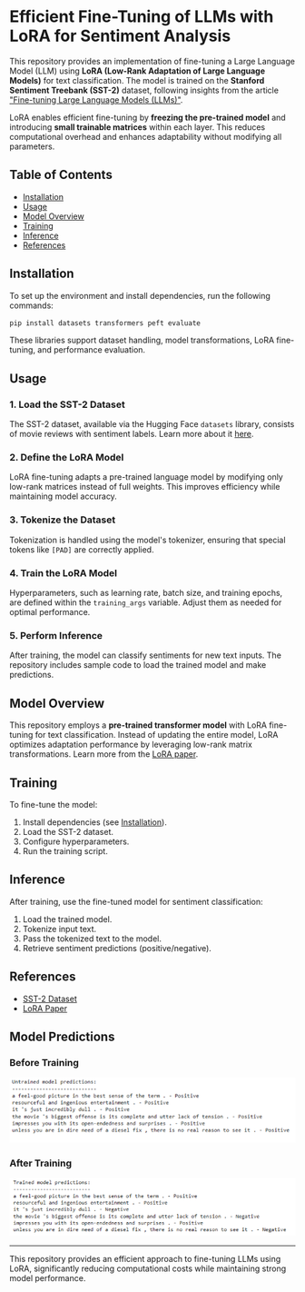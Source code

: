

# Efficient Fine-Tuning of LLMs with LoRA for Sentiment Analysis

This repository provides an implementation of fine-tuning a Large Language Model (LLM) using **LoRA (Low-Rank Adaptation of Large Language Models)** for text classification. The model is trained on the **Stanford Sentiment Treebank (SST-2)** dataset, following insights from the article ["Fine-tuning Large Language Models (LLMs)"](https://towardsdatascience.com/fine-tuning-large-language-models-llms-23473d763b91).

LoRA enables efficient fine-tuning by **freezing the pre-trained model** and introducing **small trainable matrices** within each layer. This reduces computational overhead and enhances adaptability without modifying all parameters.

## Table of Contents
- [Installation](#installation)
- [Usage](#usage)
- [Model Overview](#model-overview)
- [Training](#training)
- [Inference](#inference)
- [References](#references)

## Installation
To set up the environment and install dependencies, run the following commands:

```bash
pip install datasets transformers peft evaluate
```

These libraries support dataset handling, model transformations, LoRA fine-tuning, and performance evaluation.

## Usage
### 1. Load the SST-2 Dataset
The SST-2 dataset, available via the Hugging Face `datasets` library, consists of movie reviews with sentiment labels. Learn more about it [here](https://huggingface.co/datasets/glue/viewer/sst2).

### 2. Define the LoRA Model
LoRA fine-tuning adapts a pre-trained language model by modifying only low-rank matrices instead of full weights. This improves efficiency while maintaining model accuracy.

### 3. Tokenize the Dataset
Tokenization is handled using the model's tokenizer, ensuring that special tokens like `[PAD]` are correctly applied.

### 4. Train the LoRA Model
Hyperparameters, such as learning rate, batch size, and training epochs, are defined within the `training_args` variable. Adjust them as needed for optimal performance.

### 5. Perform Inference
After training, the model can classify sentiments for new text inputs. The repository includes sample code to load the trained model and make predictions.

## Model Overview
This repository employs a **pre-trained transformer model** with LoRA fine-tuning for text classification. Instead of updating the entire model, LoRA optimizes adaptation performance by leveraging low-rank matrix transformations. Learn more from the [LoRA paper](https://arxiv.org/abs/2106.09685).

## Training
To fine-tune the model:
1. Install dependencies (see [Installation](#installation)).
2. Load the SST-2 dataset.
3. Configure hyperparameters.
4. Run the training script.

## Inference
After training, use the fine-tuned model for sentiment classification:
1. Load the trained model.
2. Tokenize input text.
3. Pass the tokenized text to the model.
4. Retrieve sentiment predictions (positive/negative).

## References
- [SST-2 Dataset](https://huggingface.co/datasets/glue/viewer/sst2)
- [LoRA Paper](https://arxiv.org/abs/2106.09685)

## Model Predictions
### Before Training
![Untrained Model Predictions](outputsamples/untrained_model_predictions.png)

### After Training
![Trained Model Predictions](outputsamples/trained_model_predictions.png)

---
This repository provides an efficient approach to fine-tuning LLMs using LoRA, significantly reducing computational costs while maintaining strong model performance.

